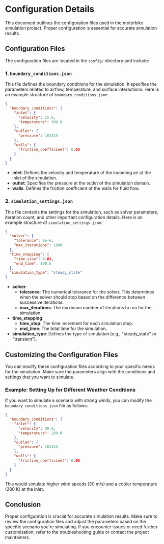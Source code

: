 
# Configuration Details

This document outlines the configuration files used in the motorbike simulation project. Proper configuration is essential for accurate simulation results.

## Configuration Files

The configuration files are located in the `config/` directory and include:

### 1. `boundary_conditions.json`

This file defines the boundary conditions for the simulation. It specifies the parameters related to airflow, temperature, and surface interactions. Here is an example structure of `boundary_conditions.json`:

```json
{
  "boundary_conditions": {
    "inlet": {
      "velocity": 15.0,
      "temperature": 300.0
    },
    "outlet": {
      "pressure": 101325
    },
    "walls": {
      "friction_coefficient": 0.03
    }
  }
}
```

- **inlet**: Defines the velocity and temperature of the incoming air at the inlet of the simulation.
- **outlet**: Specifies the pressure at the outlet of the simulation domain.
- **walls**: Defines the friction coefficient of the walls for fluid flow.

### 2. `simulation_settings.json`

This file contains the settings for the simulation, such as solver parameters, iteration count, and other important configuration details. Here is an example structure of `simulation_settings.json`:

```json
{
  "solver": {
    "tolerance": 1e-6,
    "max_iterations": 1000
  },
  "time_stepping": {
    "time_step": 0.01,
    "end_time": 100.0
  },
  "simulation_type": "steady_state"
}
```

- **solver**:
  - **tolerance**: The numerical tolerance for the solver. This determines when the solver should stop based on the difference between successive iterations.
  - **max_iterations**: The maximum number of iterations to run for the simulation.
- **time_stepping**:
  - **time_step**: The time increment for each simulation step.
  - **end_time**: The total time for the simulation.
- **simulation_type**: Defines the type of simulation (e.g., "steady_state" or "transient").

## Customizing the Configuration Files

You can modify these configuration files according to your specific needs for the simulation. Make sure the parameters align with the conditions and settings that you want to simulate.

### Example: Setting Up for Different Weather Conditions

If you want to simulate a scenario with strong winds, you can modify the `boundary_conditions.json` file as follows:

```json
{
  "boundary_conditions": {
    "inlet": {
      "velocity": 30.0,
      "temperature": 280.0
    },
    "outlet": {
      "pressure": 101325
    },
    "walls": {
      "friction_coefficient": 0.05
    }
  }
}
```

This would simulate higher wind speeds (30 m/s) and a cooler temperature (280 K) at the inlet.

## Conclusion

Proper configuration is crucial for accurate simulation results. Make sure to review the configuration files and adjust the parameters based on the specific scenario you're simulating. If you encounter issues or need further customization, refer to the troubleshooting guide or contact the project maintainers.
